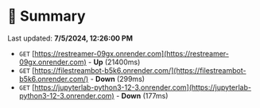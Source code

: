 # 📖 Summary
Last updated: **7/5/2024, 12:26:00 PM**

- `GET` [https://restreamer-09gx.onrender.com](https://restreamer-09gx.onrender.com) - **Up** (21400ms)
- `GET` [https://filestreambot-b5k6.onrender.com/](https://filestreambot-b5k6.onrender.com/) - **Down** (299ms)
- `GET` [https://jupyterlab-python3-12-3.onrender.com](https://jupyterlab-python3-12-3.onrender.com) - **Down** (177ms)
